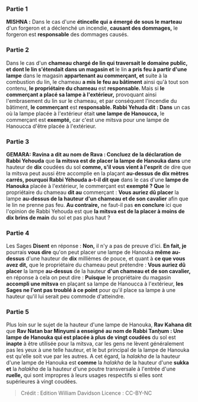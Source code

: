 
### Partie 1
<strong>MISHNA :</strong> Dans le cas d'une <b>étincelle qui a émergé de sous le marteau</b> d'un forgeron et a déclenché un incendie, <b>causant des dommages,</b> le forgeron est <b>responsable</b> des dommages causés.

### Partie 2
Dans le cas d'un <b>chameau chargé de lin qui traversait le domaine public, et dont le lin s'étendait dans un magasin et</b> le lin <b>a pris feu à partir d'une lampe</b> dans le magasin <b>appartenant au commerçant, et</b> suite à la combustion du lin, le chameau <b>a mis le feu au bâtiment</b> ainsi qu'à tout son contenu, <b>le propriétaire du chameau</b> est <b>responsable. </b> Mais si <b>le commerçant a placé sa lampe à l'extérieur,</b> provoquant ainsi l'embrasement du lin sur le chameau, et par conséquent l'incendie du bâtiment, <b>le commerçant</b> est <b>responsable. Rabbi Yehuda dit : Dans</b> un cas où la lampe placée à l'extérieur était <b>une lampe de Hanoucca,</b> le commerçant est <b>exempté,</b> car c'est une mitsva pour une lampe de Hanoucca d'être placée à l'extérieur.

### Partie 3
<strong>GEMARA:</strong> <b>Ravina a dit au nom de Rava : Concluez de la déclaration de Rabbi Yehouda</b> que <b>la mitsva est de placer la lampe de Hanouka dans</b> une hauteur de <b>dix</b> coudées du sol <b>comme, s'il vous vient à l'esprit</b> de dire que la mitsva peut aussi être accomplie en la plaçant <b>au-dessus de dix mètres carrés, pourquoi Rabbi Yéhouda a-t-il dit que</b> dans le cas d'une <b>lampe de Hanouka</b> placée à l'extérieur, le commerçant est <b>exempté ? Que</b> le propriétaire du chameau <b>dit au</b> commerçant : <b>Vous auriez dû placer</b> la lampe <b>au-dessus de la hauteur</b> <b>d'un chameau et de son cavalier</b> afin que le lin ne prenne pas feu. <b>Au contraire,</b> ne faut-il pas <b>en conclure</b> ici que l'opinion de Rabbi Yehouda est que <b>la mitsva est de la placer à moins de dix brins de main</b> du sol et pas plus haut ?

### Partie 4
Les Sages <b>Disent</b> en réponse : <b>Non,</b> il n'y a pas de preuve d'ici. <b>En fait, je</b> pourrais <b>vous dire</b> qu'on peut placer une lampe de Hanouka <b>même au-dessus</b> d'une hauteur de <b>dix</b> millièmes de pouce, et quant à <b>ce que vous avez dit,</b> que le propriétaire du chameau peut prétendre : <b>Vous auriez dû placer</b> la lampe <b>au-dessus</b> de la hauteur <b>d'un chameau et de son cavalier,</b> en réponse à cela on peut dire : <b>Puisque</b> le propriétaire du magasin <b>accompli une mitsva</b> en plaçant sa lampe de Hanoucca à l'extérieur, <b>les Sages ne l'ont pas troublé à ce point</b> pour qu'il place sa lampe à une hauteur qu'il lui serait peu commode d'atteindre.

### Partie 5
Plus loin sur le sujet de la hauteur d'une lampe de Hanouka, <b>Rav Kahana dit</b> que <b>Rav Natan bar Minyumi a enseigné au nom de Rabbi Tanḥum : Une lampe de Hanouka qui est placée à plus de vingt coudées</b> du sol est <b>inapte</b> à être utilisée pour la mitsva, car les gens ne lèvent généralement pas les yeux à une telle hauteur, et le but principal de la lampe de Hanouka est qu'elle soit vue par les autres. A cet égard, la <i>halakha</i> de la hauteur d'une lampe de Hanouka est <b>comme</b> la <i>halakha</i> de la hauteur d'une <b>sukka</i> et</b> la <i>halakha</i> de la hauteur d'une poutre transversale à l'entrée d'une <b>ruelle,</b> qui sont impropres à leurs usages respectifs si elles sont supérieures à vingt coudées.

>Crédit : Edition William Davidson
>Licence : CC-BY-NC